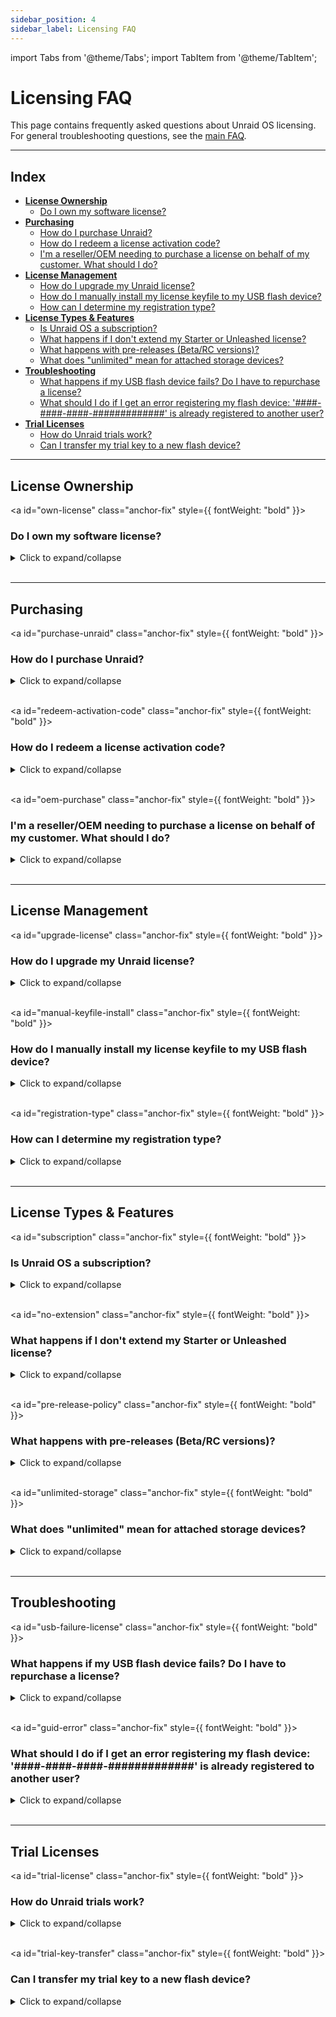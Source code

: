 ```yaml
---
sidebar_position: 4
sidebar_label: Licensing FAQ
---
```


import Tabs from '@theme/Tabs';
import TabItem from '@theme/TabItem';

# Licensing FAQ

This page contains frequently asked questions about Unraid OS licensing. For general troubleshooting questions, see the [main FAQ](faq.md).

---

## Index

- [**License Ownership**](#license-ownership)
  - [Do I own my software license?](#own-license)
- [**Purchasing**](#purchasing)
  - [How do I purchase Unraid?](#purchase-unraid)
  - [How do I redeem a license activation code?](#redeem-activation-code)
  - [I'm a reseller/OEM needing to purchase a license on behalf of my customer. What should I do?](#oem-purchase)
- [**License Management**](#license-management)
  - [How do I upgrade my Unraid license?](#upgrade-license)
  - [How do I manually install my license keyfile to my USB flash device?](#manual-keyfile-install)
  - [How can I determine my registration type?](#registration-type)
- [**License Types & Features**](#license-types--features)
  - [Is Unraid OS a subscription?](#subscription)
  - [What happens if I don't extend my Starter or Unleashed license?](#no-extension)
  - [What happens with pre-releases (Beta/RC versions)?](#pre-release-policy)
  - [What does "unlimited" mean for attached storage devices?](#unlimited-storage)
- [**Troubleshooting**](#troubleshooting)
  - [What happens if my USB flash device fails? Do I have to repurchase a license?](#usb-failure-license)
  - [What should I do if I get an error registering my flash device: '####-####-####-#############' is already registered to another user?](#guid-error)
- [**Trial Licenses**](#trial-licenses)
  - [How do Unraid trials work?](#trial-license)
  - [Can I transfer my trial key to a new flash device?](#trial-key-transfer)

---

## License Ownership

<a id="own-license" class="anchor-fix" style={{ fontWeight: "bold" }}><h3>Do I own my software license?</h3></a>

<details>
<summary>Click to expand/collapse</summary>

When you [purchase an Unraid OS license](https://unraid.net/pricing), you own a perpetual copy of the software. Your license is valid forever and does not expire, even if you choose not to pay for future updates.
</details><br />

---

## Purchasing

<a id="purchase-unraid" class="anchor-fix" style={{ fontWeight: "bold" }}><h3>How do I purchase Unraid?</h3></a>

<details>
<summary>Click to expand/collapse</summary>

You have two options for purchasing Unraid:  
1. **From the %%WebGUI|web-gui%%:** If you have started a trial, you can purchase a license or upgrade directly from the top-right menu in the %%WebGUI|web-gui%%.
2. **With an activation code:** Purchase an Unraid license activation code from the [Unraid website](https://unraid.net/pricing). Activation codes do not expire and can be redeemed at any time.

All licenses are per server. Use the free 30-day trial to ensure Unraid meets your needs before purchasing, as all sales are final.

</details><br />

<a id="redeem-activation-code" class="anchor-fix" style={{ fontWeight: "bold" }}><h3>How do I redeem a license activation code?</h3></a>

<details>
<summary>Click to expand/collapse</summary>

1. Purchase an activation code from the [Unraid website](https://unraid.net/pricing). Your code will be on your purchase receipt.
2. Set up your Unraid server using the [Getting started guide](../getting-started/set-up-unraid/).
3. Log in to your Unraid server's %%WebGUI|web-gui%% (`http://tower` or `http://tower.local` by default).
4. Sign in to your Unraid.net account.
5. Select **Redeem activation code** and enter your code.
6. Your registration key will be emailed to you along with installation instructions.

:::important
Activation codes are one-time use for generating your Unraid license key file.
:::

:::note Instructional Video
Watch the [Activation Code Instructional Video](https://www.loom.com/share/3ceb40440240474aaa80a0b7e3e69cb2) for step-by-step guidance.
:::
</details><br />

<a id="oem-purchase" class="anchor-fix" style={{ fontWeight: "bold" }}><h3>I'm a reseller/OEM needing to purchase a license on behalf of my customer. What should I do?</h3></a>

<details>
<summary>Click to expand/collapse</summary>

You can purchase a license through the %%WebGUI|web-gui%% or by obtaining an activation code from the [Unraid website](https://unraid.net/pricing).

At checkout, select the "OEM" option and enter your purchase details, including your customer's name and email address. The license key will be issued in your customer's name and sent directly to them. You'll also find an invoice download link after checkout.

For bulk OEM/reseller pricing (10 licenses or more), [contact Unraid](https://unraid.net/contact) for special pricing.
</details><br />

---

## License Management

<a id="upgrade-license" class="anchor-fix" style={{ fontWeight: "bold" }}><h3>How do I upgrade my Unraid license?</h3></a>

<details>
<summary>Click to expand/collapse</summary>

You can upgrade your license at any time from within the %%WebGUI|web-gui%% (***Tools → Registration***) or [via the account portal](https://account.unraid.net/keys) (by clicking **••• More** and selecting **Upgrade Key**).

| Upgrade Path             | One-Time Upgrade Fee | New Device Limit¹        |
|--------------------------|----------------------|--------------------------|
| Starter → Unleashed      | $69 USD              | Unlimited²               |
| Starter → Lifetime       | $209 USD             | Unlimited²               |
| Unleashed → Lifetime     | $149 USD             | Unlimited²               |
| Basic → Unleashed        | $49 USD              | Unlimited²               |
| Plus → Unleashed         | $19 USD              | Unlimited²               |
| Basic → Plus             | $89 USD              | Up to 12 devices¹        |
| Basic → Pro              | $139 USD             | Up to 30 devices¹        |
| Plus → Pro               | $109 USD             | Up to 30 devices¹        |

**Annual extension fee** (Starter & Unleashed only): $36 USD

<sup>1</sup> Attached storage devices refers to the total number of drives you may attach before starting the %%array|array%% (does not include the USB flash boot device).  
<sup>2</sup> "Unlimited" means you are not limited by the license, but by hardware and OS constraints. Additional storage devices can be used for %%VMs|vm%%, unassigned devices, or other Unraid features.*
</details><br />

<a id="manual-keyfile-install" class="anchor-fix" style={{ fontWeight: "bold" }}><h3>How do I manually install my license keyfile to my USB flash device?</h3></a>

<details>
<summary>Click to expand/collapse</summary>

<Tabs>
<TabItem value="offline" label="Manual (Offline) method">

1. Ensure you have a recent backup of your USB drive. Use [Unraid Connect](../../unraid-connect/overview-and-setup.md) (recommended) or the local backup option at ***Main → Flash → Flash Backup***.
2. Shut down your Unraid server and remove the USB flash device.
3. Insert the USB flash into another computer.
4. Open the USB drive and copy your `.key` file into the `/config` folder.  
*Make sure this is the only `.key` file present—delete any others.*
5. Safely eject the USB flash device, reinstall it in your server, and reboot.
</TabItem>

<TabItem value="network" label="Network (Online) method">

1. If your server is running and the flash share is visible on your network, navigate to the flash share under **Network**.
2. Drag and drop the registration key file into the `config` directory.
3. In the %%WebGUI|web-gui%%, **Stop** the %%array|array%%, then **Start** the %%array|array%% again to apply the new key.

</TabItem>
</Tabs>
</details><br />

<a id="registration-type" class="anchor-fix" style={{ fontWeight: "bold" }}><h3>How can I determine my registration type?</h3></a>

<details>
<summary>Click to expand/collapse</summary>

Navigate to ***Tools → Registration*** in the %%WebGUI|web-gui%%. Here, you can find your current license type and registration details.
</details><br />

---

## License Types & Features

<a id="subscription" class="anchor-fix" style={{ fontWeight: "bold" }}><h3>Is Unraid OS a subscription?</h3></a>

<details>
<summary>Click to expand/collapse</summary>

No. Unraid OS is a **perpetual license**:

- **Starter** and **Unleashed** include one year of updates, after which you may pay a $36 USD annual extension fee (optional).  
- **Lifetime** includes updates for the life of the product.
- If you choose not to pay the extension fee, you retain your existing version indefinitely; you simply won't receive new major updates.

You continue to own your license even if you stop paying for updates.

</details><br />

<a id="no-extension" class="anchor-fix" style={{ fontWeight: "bold" }}><h3>What happens if I don't extend my Starter or Unleashed license?</h3></a>

<details> 
<summary>Click to expand/collapse</summary>

- You keep your license and can use your current version of Unraid OS indefinitely.
- You won't receive new feature updates or major version upgrades.
- You remain eligible for patch releases and security updates within the same minor version (e.g., 7.1.x if your license lapsed at 7.1.0).
- Once a new minor version is released (e.g., 7.2.0), only security patches are provided for the previous minor version.
- When a version reaches end-of-life (EOL), no further updates are provided.
- You can pay the extension fee at any time to regain access to the latest updates.

</details><br />

<a id="pre-release-policy" class="anchor-fix" style={{ fontWeight: "bold" }}><h3>What happens with pre-releases (Beta/RC versions)?</h3></a>

<details> 
<summary>Click to expand/collapse</summary>

- Pre-release (Beta and Release Candidate) versions are for testing and may contain bugs.
- Only install pre-releases on non-production systems.
- Support for pre-releases ends when the stable version is released.
- Your license must be eligible for OS updates on the stable release date to receive the stable version.
- If your license expires before the stable release, you must extend your license to upgrade or roll back to a supported stable version.
- Your license remains valid after expiration; you only need an active license for new updates.

</details><br />

<a id="unlimited-storage" class="anchor-fix" style={{ fontWeight: "bold" }}><h3>What does "unlimited" mean for attached storage devices?</h3></a>

<details> 
<summary>Click to expand/collapse</summary>

"Unlimited" refers to the maximum number of storage devices you can attach to your Unraid server, based on your license tier. 

Here are the current limits:

| License Tier | %%Parity&#124;parity%%-Protected %%Array&#124;array%%    | Named Pools | Devices per Pool | Total Storage Devices |
|--------------|---------------------------|-------------|------------------|-----------------------|
| Starter      | Up to 6                   | 1           | Up to 6          | 6                     |
| Unleashed    | Up to 30 (28 data + 2 %%parity&#124;parity%%) | Up to 35 | Up to 60         | Unlimited*            |
| Lifetime     | Up to 30 (28 data + 2 %%parity&#124;parity%%) | Up to 35 | Up to 60         | Unlimited*            |

\* *"Unlimited" means you are not limited by the license, but by hardware and OS constraints. Additional storage devices can be used for virtual machines, unassigned devices, or other Unraid features.*
</details><br />

---

## Troubleshooting

<a id="usb-failure-license" class="anchor-fix" style={{ fontWeight: "bold" }}><h3>What happens if my USB flash device fails? Do I have to repurchase a license?</h3></a>

<details> 
<summary>Click to expand/collapse</summary>

No, you do not need to repurchase your license if your USB flash device fails.

To transfer your license:

1. Prepare a new, high-quality [USB flash device](../../getting-started/set-up-unraid/create-your-bootable-media.md).
2. Install Unraid OS on the new device using the USB Flash Creator or a manual method.
3. Boot your server with the new flash device.
4. Go to ***Tools → Registration*** in the %%WebGUI|web-gui%%.
5. Click **Replace Key** and follow the prompts to transfer your license to the new device.

The first transfer can be done at any time, while subsequent transfers are allowed once every 12 months using the automated system. If you need to transfer your license again before the 12-month period, contact Unraid support with your old and new USB %%GUID|guid%%s for manual assistance.

:::tip
Routinely back up your USB device using [Unraid Connect](../../unraid-connect/overview-and-setup.md) to simplify recovery and avoid data loss.
:::
</details><br />

<a id="guid-error" class="anchor-fix" style={{ fontWeight: "bold" }}><h3>What should I do if I get an error registering my flash device: '####-####-####-#############' is already registered to another user?</h3></a>

<details>
<summary>Click to expand/collapse</summary>

This error indicates that your USB flash device does not have a unique hardware ID (%%GUID|guid%%), which prevents it from being registered with the Unraid OS. To resolve this issue, use a different USB flash drive. Brands known for having unique %%GUID|guid%%s include Lexar, Samsung, Kingston, and PNY.
</details><br />

---

## Trial Licenses

<a id="trial-license" class="anchor-fix" style={{ fontWeight: "bold" }}><h3>How do Unraid trials work?</h3></a>

<details>
<summary>Click to expand/collapse</summary>

- Trial licenses last 30 days and provide full Unraid Pro functionality without a storage device limit. 
- You'll need a quality USB flash drive and the Unraid USB Creator tool.
- Consult the [Getting Started guide](../getting-started/set-up-unraid/) for server setup instructions.
- Trial licenses require an internet connection at boot for initial validation.
- You can extend your trial up to two times (details below).
</details><br />

<a id="trial-key-transfer" class="anchor-fix" style={{ fontWeight: "bold" }}><h3>Can I transfer my trial key to a new flash device?</h3></a>

<details>
<summary>Click to expand/collapse</summary>

No, trial registrations are only valid on the original USB flash device. If you want to purchase a license, you can transfer your configuration to a new flash device and then purchase a registration key; however, the trial cannot be continued on a new device.
</details><br />
